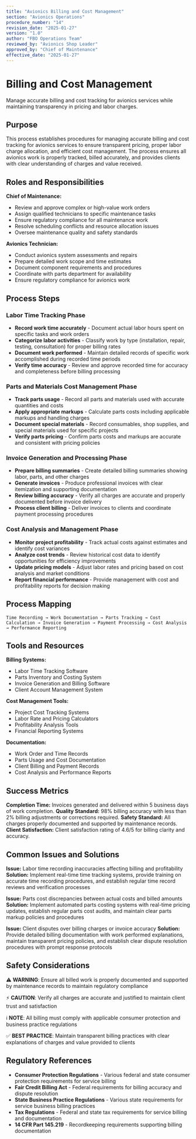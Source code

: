 ```yaml
---
title: "Avionics Billing and Cost Management"
section: "Avionics Operations"
procedure_number: "14"
revision_date: "2025-01-27"
version: "1.0"
author: "FBO Operations Team"
reviewed_by: "Avionics Shop Leader"
approved_by: "Chief of Maintenance"
effective_date: "2025-01-27"
---
```


# Billing and Cost Management

Manage accurate billing and cost tracking for avionics services while maintaining transparency in pricing and labor charges.

## Purpose

This process establishes procedures for managing accurate billing and cost tracking for avionics services to ensure transparent pricing, proper labor charge allocation, and efficient cost management. The process ensures all avionics work is properly tracked, billed accurately, and provides clients with clear understanding of charges and value received.

## Roles and Responsibilities

**Chief of Maintenance:**

- Review and approve complex or high-value work orders
- Assign qualified technicians to specific maintenance tasks
- Ensure regulatory compliance for all maintenance work
- Resolve scheduling conflicts and resource allocation issues
- Oversee maintenance quality and safety standards

**Avionics Technician:**

- Conduct avionics system assessments and repairs
- Prepare detailed work scope and time estimates
- Document component requirements and procedures
- Coordinate with parts department for availability
- Ensure regulatory compliance for avionics work
## Process Steps

### Labor Time Tracking Phase

- **Record work time accurately** - Document actual labor hours spent on specific tasks and work orders
- **Categorize labor activities** - Classify work by type (installation, repair, testing, consultation) for proper billing rates
- **Document work performed** - Maintain detailed records of specific work accomplished during recorded time periods
- **Verify time accuracy** - Review and approve recorded time for accuracy and completeness before billing processing

### Parts and Materials Cost Management Phase

- **Track parts usage** - Record all parts and materials used with accurate quantities and costs
- **Apply appropriate markups** - Calculate parts costs including applicable markups and handling charges
- **Document special materials** - Record consumables, shop supplies, and special materials used for specific projects
- **Verify parts pricing** - Confirm parts costs and markups are accurate and consistent with pricing policies

### Invoice Generation and Processing Phase

- **Prepare billing summaries** - Create detailed billing summaries showing labor, parts, and other charges
- **Generate invoices** - Produce professional invoices with clear itemization and supporting documentation
- **Review billing accuracy** - Verify all charges are accurate and properly documented before invoice delivery
- **Process client billing** - Deliver invoices to clients and coordinate payment processing procedures

### Cost Analysis and Management Phase

- **Monitor project profitability** - Track actual costs against estimates and identify cost variances
- **Analyze cost trends** - Review historical cost data to identify opportunities for efficiency improvements
- **Update pricing models** - Adjust labor rates and pricing based on cost analysis and market conditions
- **Report financial performance** - Provide management with cost and profitability reports for decision making

## Process Mapping

```
Time Recording → Work Documentation → Parts Tracking → Cost Calculation → Invoice Generation → Payment Processing → Cost Analysis → Performance Reporting
```

## Tools and Resources

**Billing Systems:**

- Labor Time Tracking Software
- Parts Inventory and Costing System
- Invoice Generation and Billing Software
- Client Account Management System

**Cost Management Tools:**

- Project Cost Tracking Systems
- Labor Rate and Pricing Calculators
- Profitability Analysis Tools
- Financial Reporting Systems

**Documentation:**

- Work Order and Time Records
- Parts Usage and Cost Documentation
- Client Billing and Payment Records
- Cost Analysis and Performance Reports

## Success Metrics

**Completion Time:** Invoices generated and delivered within 5 business days of work completion.
**Quality Standard:** 98% billing accuracy with less than 2% billing adjustments or corrections required.
**Safety Standard:** All charges properly documented and supported by maintenance records.
**Client Satisfaction:** Client satisfaction rating of 4.6/5 for billing clarity and accuracy.

## Common Issues and Solutions

**Issue:** Labor time recording inaccuracies affecting billing and profitability
**Solution:** Implement real-time time tracking systems, provide training on accurate time recording procedures, and establish regular time record reviews and verification processes

**Issue:** Parts cost discrepancies between actual costs and billed amounts
**Solution:** Implement automated parts costing systems with real-time pricing updates, establish regular parts cost audits, and maintain clear parts markup policies and procedures

**Issue:** Client disputes over billing charges or invoice accuracy
**Solution:** Provide detailed billing documentation with work performed explanations, maintain transparent pricing policies, and establish clear dispute resolution procedures with prompt response protocols

## Safety Considerations

⚠️ **WARNING**: Ensure all billed work is properly documented and supported by maintenance records to maintain regulatory compliance

⚡ **CAUTION**: Verify all charges are accurate and justified to maintain client trust and satisfaction

ℹ️ **NOTE**: All billing must comply with applicable consumer protection and business practice regulations

✅ **BEST PRACTICE**: Maintain transparent billing practices with clear explanations of charges and value provided to clients

## Regulatory References

- **Consumer Protection Regulations** - Various federal and state consumer protection requirements for service billing
- **Fair Credit Billing Act** - Federal requirements for billing accuracy and dispute resolution
- **State Business Practice Regulations** - Various state requirements for service business billing practices
- **Tax Regulations** - Federal and state tax requirements for service billing and documentation
- **14 CFR Part 145.219** - Recordkeeping requirements supporting billing documentation
